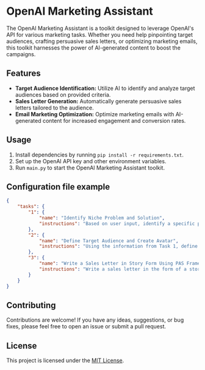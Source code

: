 # OpenAI Marketing Assistant

The OpenAI Marketing Assistant is a toolkit designed to leverage OpenAI's API for various marketing tasks. Whether you need help pinpointing target audiences, crafting persuasive sales letters, or optimizing marketing emails, this toolkit harnesses the power of AI-generated content to boost the campaigns.

## Features

- **Target Audience Identification:** Utilize AI to identify and analyze target audiences based on provided criteria.
- **Sales Letter Generation:** Automatically generate persuasive sales letters tailored to the audience.
- **Email Marketing Optimization:** Optimize marketing emails with AI-generated content for increased engagement and conversion rates.

## Usage

1. Install dependencies by running `pip install -r requirements.txt`.
2. Set up the OpenAI API key and other environment variables.
3. Run `main.py` to start the OpenAI Marketing Assistant toolkit.

## Configuration file example

```json
{
    "tasks": {
        "1": {
            "name": "Identify Niche Problem and Solution",
            "instructions": "Based on user input, identify a specific problem within a niche and propose a solution that your product or service addresses. Provide a brief description of both the problem and how the product or service can solve it."
        },
        "2": {
            "name": "Define Target Audience and Create Avatar",
            "instructions": "Using the information from Task 1, define the target audience and create a detailed avatar. Include demographics, psychographics, and any other relevant details."
        },
        "3": {
            "name": "Write a Sales Letter in Story Form Using PAS Framework",
            "instructions": "Write a sales letter in the form of a story using the Problem-Agitate-Solution (PAS) framework. The story should address the problem identified in Tasks 1 and 2 and demonstrate how the product or service can provide a solution."
        }
    }
}
```

## Contributing

Contributions are welcome! If you have any ideas, suggestions, or bug fixes, please feel free to open an issue or submit a pull request.

## License

This project is licensed under the [MIT License](LICENSE).

